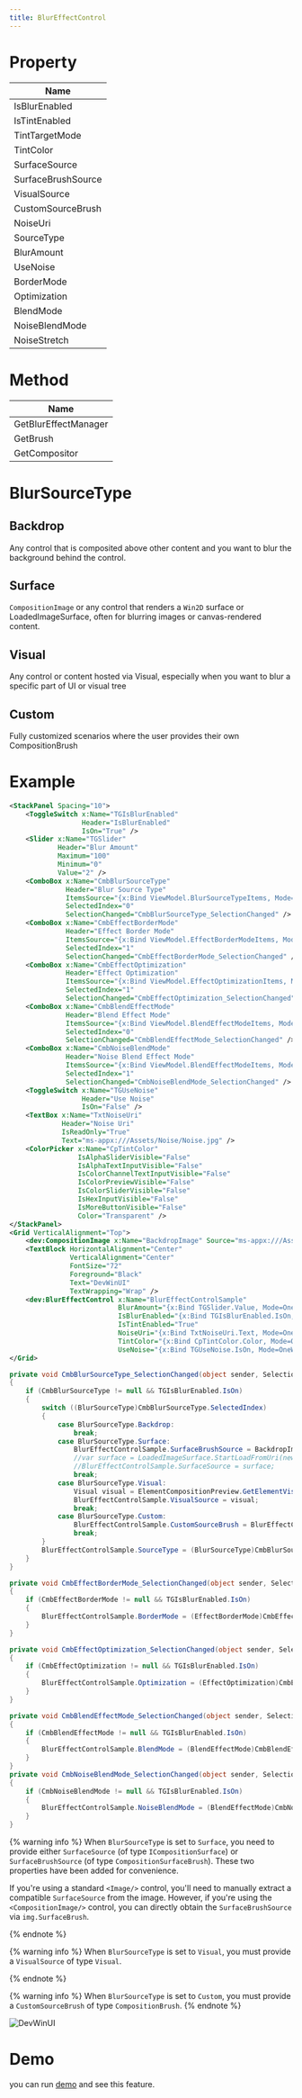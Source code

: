 ```yaml
---
title: BlurEffectControl
---
```


# Property
|Name|
|-|
|IsBlurEnabled|
|IsTintEnabled|
|TintTargetMode|
|TintColor|
|SurfaceSource|
|SurfaceBrushSource|
|VisualSource|
|CustomSourceBrush|
|NoiseUri|
|SourceType|
|BlurAmount|
|UseNoise|
|BorderMode|
|Optimization|
|BlendMode|
|NoiseBlendMode|
|NoiseStretch|

# Method
|Name|
|-|
|GetBlurEffectManager|
|GetBrush|
|GetCompositor|

# BlurSourceType

## Backdrop
Any control that is composited above other content and you want to blur the background behind the control.

## Surface
`CompositionImage` or any control that renders a `Win2D` surface or LoadedImageSurface, often for blurring images or canvas-rendered content.

## Visual
Any control or content hosted via Visual, especially when you want to blur a specific part of UI or visual tree

## Custom
Fully customized scenarios where the user provides their own CompositionBrush

# Example

```xml
<StackPanel Spacing="10">
    <ToggleSwitch x:Name="TGIsBlurEnabled"
                  Header="IsBlurEnabled"
                  IsOn="True" />
    <Slider x:Name="TGSlider"
            Header="Blur Amount"
            Maximum="100"
            Minimum="0"
            Value="2" />
    <ComboBox x:Name="CmbBlurSourceType"
              Header="Blur Source Type"
              ItemsSource="{x:Bind ViewModel.BlurSourceTypeItems, Mode=OneWay}"
              SelectedIndex="0"
              SelectionChanged="CmbBlurSourceType_SelectionChanged" />
    <ComboBox x:Name="CmbEffectBorderMode"
              Header="Effect Border Mode"
              ItemsSource="{x:Bind ViewModel.EffectBorderModeItems, Mode=OneWay}"
              SelectedIndex="1"
              SelectionChanged="CmbEffectBorderMode_SelectionChanged" />
    <ComboBox x:Name="CmbEffectOptimization"
              Header="Effect Optimization"
              ItemsSource="{x:Bind ViewModel.EffectOptimizationItems, Mode=OneWay}"
              SelectedIndex="1"
              SelectionChanged="CmbEffectOptimization_SelectionChanged" />
    <ComboBox x:Name="CmbBlendEffectMode"
              Header="Blend Effect Mode"
              ItemsSource="{x:Bind ViewModel.BlendEffectModeItems, Mode=OneWay}"
              SelectedIndex="0"
              SelectionChanged="CmbBlendEffectMode_SelectionChanged" />
    <ComboBox x:Name="CmbNoiseBlendMode"
              Header="Noise Blend Effect Mode"
              ItemsSource="{x:Bind ViewModel.BlendEffectModeItems, Mode=OneWay}"
              SelectedIndex="1"
              SelectionChanged="CmbNoiseBlendMode_SelectionChanged" />
    <ToggleSwitch x:Name="TGUseNoise"
                  Header="Use Noise"
                  IsOn="False" />
    <TextBox x:Name="TxtNoiseUri"
             Header="Noise Uri"
             IsReadOnly="True"
             Text="ms-appx:///Assets/Noise/Noise.jpg" />
    <ColorPicker x:Name="CpTintColor"
                 IsAlphaSliderVisible="False"
                 IsAlphaTextInputVisible="False"
                 IsColorChannelTextInputVisible="False"
                 IsColorPreviewVisible="False"
                 IsColorSliderVisible="False"
                 IsHexInputVisible="False"
                 IsMoreButtonVisible="False"
                 Color="Transparent" />
</StackPanel>
<Grid VerticalAlignment="Top">
    <dev:CompositionImage x:Name="BackdropImage" Source="ms-appx:///Assets/Landscapes/Landscape-9.jpg" />
    <TextBlock HorizontalAlignment="Center"
               VerticalAlignment="Center"
               FontSize="72"
               Foreground="Black"
               Text="DevWinUI"
               TextWrapping="Wrap" />
    <dev:BlurEffectControl x:Name="BlurEffectControlSample"
                           BlurAmount="{x:Bind TGSlider.Value, Mode=OneWay}"
                           IsBlurEnabled="{x:Bind TGIsBlurEnabled.IsOn, Mode=OneWay}"
                           IsTintEnabled="True"
                           NoiseUri="{x:Bind TxtNoiseUri.Text, Mode=OneWay}"
                           TintColor="{x:Bind CpTintColor.Color, Mode=OneWay}"
                           UseNoise="{x:Bind TGUseNoise.IsOn, Mode=OneWay}" />
</Grid>
```

```cs
private void CmbBlurSourceType_SelectionChanged(object sender, SelectionChangedEventArgs e)
{
    if (CmbBlurSourceType != null && TGIsBlurEnabled.IsOn)
    {
        switch ((BlurSourceType)CmbBlurSourceType.SelectedIndex)
        {
            case BlurSourceType.Backdrop:
                break;
            case BlurSourceType.Surface:
                BlurEffectControlSample.SurfaceBrushSource = BackdropImage.SurfaceBrush;
                //var surface = LoadedImageSurface.StartLoadFromUri(new Uri(BackdropImage.Source.AbsoluteUri));
                //BlurEffectControlSample.SurfaceSource = surface;
                break;
            case BlurSourceType.Visual:
                Visual visual = ElementCompositionPreview.GetElementVisual(BackdropImage);
                BlurEffectControlSample.VisualSource = visual;
                break;
            case BlurSourceType.Custom:
                BlurEffectControlSample.CustomSourceBrush = BlurEffectControlSample.GetCompositor().CreateColorBrush(Colors.Green);
                break;
        }
        BlurEffectControlSample.SourceType = (BlurSourceType)CmbBlurSourceType.SelectedIndex;
    }
}

private void CmbEffectBorderMode_SelectionChanged(object sender, SelectionChangedEventArgs e)
{
    if (CmbEffectBorderMode != null && TGIsBlurEnabled.IsOn)
    {
        BlurEffectControlSample.BorderMode = (EffectBorderMode)CmbEffectBorderMode.SelectedIndex;
    }
}

private void CmbEffectOptimization_SelectionChanged(object sender, SelectionChangedEventArgs e)
{
    if (CmbEffectOptimization != null && TGIsBlurEnabled.IsOn)
    {
        BlurEffectControlSample.Optimization = (EffectOptimization)CmbEffectOptimization.SelectedIndex;
    }
}

private void CmbBlendEffectMode_SelectionChanged(object sender, SelectionChangedEventArgs e)
{
    if (CmbBlendEffectMode != null && TGIsBlurEnabled.IsOn)
    {
        BlurEffectControlSample.BlendMode = (BlendEffectMode)CmbBlendEffectMode.SelectedIndex;
    }
}
private void CmbNoiseBlendMode_SelectionChanged(object sender, SelectionChangedEventArgs e)
{
    if (CmbNoiseBlendMode != null && TGIsBlurEnabled.IsOn)
    {
        BlurEffectControlSample.NoiseBlendMode = (BlendEffectMode)CmbNoiseBlendMode.SelectedIndex;
    }
}
```


{% warning info %}
When `BlurSourceType` is set to `Surface`, you need to provide either `SurfaceSource` (of type `ICompositionSurface`) or `SurfaceBrushSource` (of type `CompositionSurfaceBrush`). These two properties have been added for convenience.

If you're using a standard `<Image/>` control, you'll need to manually extract a compatible `SurfaceSource` from the image. However, if you're using the `<CompositionImage/>` control, you can directly obtain the `SurfaceBrushSource` via `img.SurfaceBrush`.

{% endnote %}

{% warning info %}
When `BlurSourceType` is set to `Visual`, you must provide a `VisualSource` of type `Visual`.

{% endnote %}

{% warning info %}
When `BlurSourceType` is set to `Custom`, you must provide a `CustomSourceBrush` of type `CompositionBrush`.
{% endnote %}

![DevWinUI](https://raw.githubusercontent.com/ghost1372/DevWinUI-Resources/refs/heads/main/DevWinUI-Docs/BlurEffectControl.gif)

# Demo
you can run [demo](https://github.com/Ghost1372/DevWinUI) and see this feature.